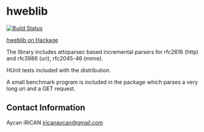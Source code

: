 hweblib
=======

[![Build Status](https://secure.travis-ci.org/aycanirican/hweblib.png?branch=master)](http://travis-ci.org/aycanirican/hweblib)

[hweblib on Hackage](http://hackage.haskell.org/package/hweblib)

The library includes attoparsec based incremental parsers for rfc2616
(http) and rfc3986 (uri), rfc2045-46 (mime).

HUnit tests included with the distribution.

A small benchmark program is included in the package which parses a
very long uri and a GET request.

Contact Information
-------------------

Aycan iRiCAN <iricanaycan@gmail.com>
